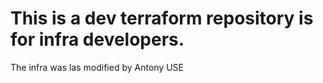 # This is a dev terraform repository is for infra developers.
The infra was las modified by Antony USE